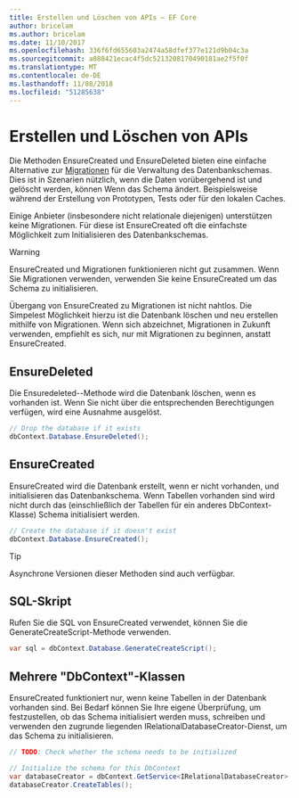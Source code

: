 ```yaml
---
title: Erstellen und Löschen von APIs – EF Core
author: bricelam
ms.author: bricelam
ms.date: 11/10/2017
ms.openlocfilehash: 336f6fd655603a2474a58dfef377e121d9b04c3a
ms.sourcegitcommit: a088421ecac4f5dc5213208170490181ae2f5f0f
ms.translationtype: MT
ms.contentlocale: de-DE
ms.lasthandoff: 11/08/2018
ms.locfileid: "51285638"
---
```

# <a name="create-and-drop-apis"></a>Erstellen und Löschen von APIs

Die Methoden EnsureCreated und EnsureDeleted bieten eine einfache Alternative zur [Migrationen](migrations/index.md) für die Verwaltung des Datenbankschemas. Dies ist in Szenarien nützlich, wenn die Daten vorübergehend ist und gelöscht werden, können Wenn das Schema ändert. Beispielsweise während der Erstellung von Prototypen, Tests oder für den lokalen Caches.

Einige Anbieter (insbesondere nicht relationale diejenigen) unterstützen keine Migrationen. Für diese ist EnsureCreated oft die einfachste Möglichkeit zum Initialisieren des Datenbankschemas.

> [!WARNING]
> EnsureCreated und Migrationen funktionieren nicht gut zusammen. Wenn Sie Migrationen verwenden, verwenden Sie keine EnsureCreated um das Schema zu initialisieren.

Übergang von EnsureCreated zu Migrationen ist nicht nahtlos. Die Simpelest Möglichkeit hierzu ist die Datenbank löschen und neu erstellen mithilfe von Migrationen. Wenn sich abzeichnet, Migrationen in Zukunft verwenden, empfiehlt es sich, nur mit Migrationen zu beginnen, anstatt EnsureCreated.

## <a name="ensuredeleted"></a>EnsureDeleted

Die Ensuredeleted--Methode wird die Datenbank löschen, wenn es vorhanden ist. Wenn Sie nicht über die entsprechenden Berechtigungen verfügen, wird eine Ausnahme ausgelöst.

``` csharp
// Drop the database if it exists
dbContext.Database.EnsureDeleted();
```

## <a name="ensurecreated"></a>EnsureCreated

EnsureCreated wird die Datenbank erstellt, wenn er nicht vorhanden, und initialisieren das Datenbankschema. Wenn Tabellen vorhanden sind wird nicht durch das (einschließlich der Tabellen für ein anderes DbContext-Klasse) Schema initialisiert werden.

``` csharp
// Create the database if it doesn't exist
dbContext.Database.EnsureCreated();
```

> [!TIP]
> Asynchrone Versionen dieser Methoden sind auch verfügbar.

## <a name="sql-script"></a>SQL-Skript

Rufen Sie die SQL von EnsureCreated verwendet, können Sie die GenerateCreateScript-Methode verwenden.

``` csharp
var sql = dbContext.Database.GenerateCreateScript();
```

## <a name="multiple-dbcontext-classes"></a>Mehrere "DbContext"-Klassen

EnsureCreated funktioniert nur, wenn keine Tabellen in der Datenbank vorhanden sind. Bei Bedarf können Sie Ihre eigene Überprüfung, um festzustellen, ob das Schema initialisiert werden muss, schreiben und verwenden den zugrunde liegenden IRelationalDatabaseCreator-Dienst, um das Schema zu initialisieren.

``` csharp
// TODO: Check whether the schema needs to be initialized

// Initialize the schema for this DbContext
var databaseCreator = dbContext.GetService<IRelationalDatabaseCreator>();
databaseCreator.CreateTables();
```
